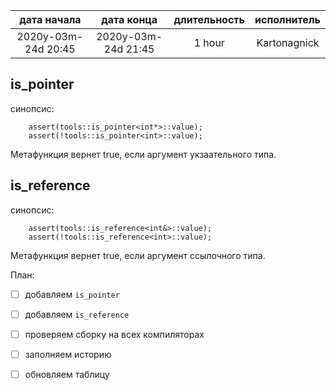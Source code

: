 
| дата начала         |   дата конца        | длительность | исполнитель  |
|:-------------------:|:-------------------:|:------------:|:------------:|
| 2020y-03m-24d 20:45 | 2020y-03m-24d 21:45 | 1 hour       | Kartonagnick |

is_pointer
---

синопсис:

```
    assert(tools::is_pointer<int*>::value);
    assert(!tools::is_pointer<int>::value);
```

Метафункция вернет true, если аргумент укзаательного типа.

is_reference
---

синопсис:

```
    assert(tools::is_reference<int&>::value);
    assert(!tools::is_reference<int>::value);
```

Метафункция вернет true, если аргумент ссылочного типа.


План:  
  - [ ] добавляем `is_pointer`
  - [ ] добавляем `is_reference`
  - [ ] проверяем сборку на всех компиляторах  
  - [ ] заполняем историю  
  - [ ] обновляем таблицу  



